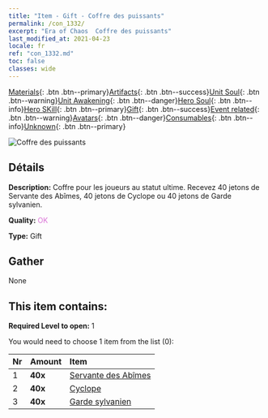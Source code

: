 ```yaml
---
title: "Item - Gift - Coffre des puissants"
permalink: /con_1332/
excerpt: "Era of Chaos  Coffre des puissants"
last_modified_at: 2021-04-23
locale: fr
ref: "con_1332.md"
toc: false
classes: wide
---
```

 [Materials](/ItemsFR/){: .btn .btn--primary}[Artifacts](/ItemsFR/Artifacts/){: .btn .btn--success}[Unit Soul](/ItemsFR/UnitSoul/){: .btn .btn--warning}[Unit Awakening](/ItemsFR/UnitAwakening/){: .btn .btn--danger}[Hero Soul](/ItemsFR/HeroSoul/){: .btn .btn--info}[Hero SKill](/ItemsFR/HeroSkill/){: .btn .btn--primary}[Gift](/ItemsFR/Gift/){: .btn .btn--success}[Event related](/ItemsFR/Events/){: .btn .btn--warning}[Avatars](/ItemsFR/Avatars/){: .btn .btn--danger}[Consumables](/ItemsFR/Consumables/){: .btn .btn--info}[Unknown](/ItemsFR/Unknown/){: .btn .btn--primary}

 ![Coffre des puissants](/images/t/i_905001.png)

## Détails
 **Description:** Coffre pour les joueurs au statut ultime. Recevez 40 jetons de Servante des Abîmes, 40 jetons de Cyclope ou 40 jetons de Garde sylvanien.

 **Quality:** <span style="color: #DA70D6">OK</span>

 **Type:** Gift

## Gather

  None

## This item contains:

 **Required Level to open:** 1

 You would need to choose 1 item from the list (0):

  | Nr | Amount |     Item    |
  |:---|:-------|:------------|
  | 1 |  **40x** | [Servante des Abîmes](/ItemsFR/unt_230/) |  | 
  | 2 |  **40x** | [Cyclope](/ItemsFR/unt_222/) |  | 
  | 3 |  **40x** | [Garde sylvanien](/ItemsFR/unt_203/) |  | 
